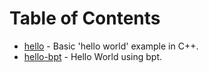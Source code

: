 # Table of Contents

- [hello](/content/part1/examples/hello/README.md) - Basic 'hello world' example in C++.
- [hello-bpt](/content/part1/examples/hello-bpt/README.md) - Hello World using bpt.
